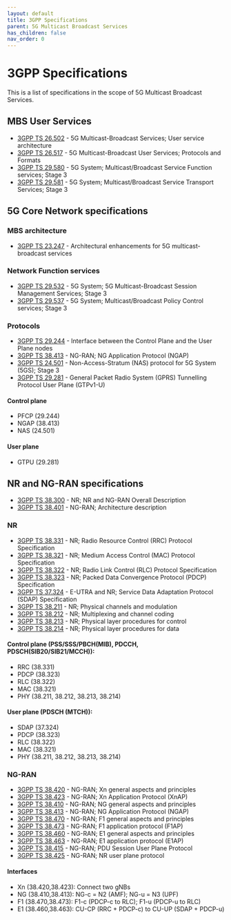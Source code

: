 ```yaml
---
layout: default
title: 3GPP Specifications
parent: 5G Multicast Broadcast Services
has_children: false
nav_order: 0
---
```


# 3GPP Specifications

This is a list of specifications in the scope of 5G Multicast Broadcast Services.

## MBS User Services
* [3GPP TS 26.502](https://www.3gpp.org/DynaReport/26502.htm) - 5G Multicast-Broadcast Services; User service architecture
* [3GPP TS 26.517](https://www.3gpp.org/DynaReport/26517.htm) - 5G Multicast-Broadcast User Services; Protocols and Formats
* [3GPP TS 29.580](https://www.3gpp.org/DynaReport/29580.htm) - 5G System; Multicast/Broadcast Service Function services; Stage 3
* [3GPP TS 29.581](https://www.3gpp.org/DynaReport/29581.htm) - 5G System; Multicast/Broadcast Service Transport Services; Stage 3

## 5G Core Network specifications

### MBS architecture
* [3GPP TS 23.247](https://www.3gpp.org/DynaReport/23247.htm) - Architectural enhancements for 5G multicast-broadcast services

### Network Function services
* [3GPP TS 29.532](https://www.3gpp.org/DynaReport/29532.htm) - 5G System; 5G Multicast-Broadcast Session Management Services; Stage 3
* [3GPP TS 29.537](https://www.3gpp.org/DynaReport/29537.htm) - 5G System; Multicast/Broadcast Policy Control services; Stage 3
### Protocols
* [3GPP TS 29.244](https://www.3gpp.org/DynaReport/29244.htm) - Interface between the Control Plane and the User Plane nodes
* [3GPP TS 38.413](https://www.3gpp.org/DynaReport/38413.htm) - NG-RAN; NG Application Protocol (NGAP)
* [3GPP TS 24.501](https://www.3gpp.org/DynaReport/24501.htm) - Non-Access-Stratum (NAS) protocol for 5G System (5GS); Stage 3
* [3GPP TS 29.281](https://www.3gpp.org/DynaReport/29281.htm) - General Packet Radio System (GPRS) Tunnelling Protocol User Plane (GTPv1-U)

#### Control plane
* PFCP (29.244)
* NGAP (38.413)
* NAS (24.501)

#### User plane
* GTPU (29.281)

## NR and NG-RAN specifications
* [3GPP TS 38.300](https://www.3gpp.org/DynaReport/38300.htm) - NR; NR and NG-RAN Overall Description
* [3GPP TS 38.401](https://www.3gpp.org/DynaReport/38401.htm) - NG-RAN; Architecture description

### NR
* [3GPP TS 38.331](https://www.3gpp.org/DynaReport/38331.htm) - NR; Radio Resource Control (RRC) Protocol Specification
* [3GPP TS 38.321](https://www.3gpp.org/DynaReport/38321.htm) - NR; Medium Access Control (MAC) Protocol Specification
* [3GPP TS 38.322](https://www.3gpp.org/DynaReport/38322.htm) - NR; Radio Link Control (RLC) Protocol Specification
* [3GPP TS 38.323](https://www.3gpp.org/DynaReport/38323.htm) - NR; Packed Data Convergence Protocol (PDCP) Specification
* [3GPP TS 37.324](https://www.3gpp.org/DynaReport/37324.htm) - E-UTRA and NR; Service Data Adaptation Protocol (SDAP) Specification
* [3GPP TS 38.211](https://www.3gpp.org/DynaReport/38211.htm) - NR; Physical channels and modulation
* [3GPP TS 38.212](https://www.3gpp.org/DynaReport/38212.htm) - NR; Multiplexing and channel coding
* [3GPP TS 38.213](https://www.3gpp.org/DynaReport/38213.htm) - NR; Physical layer procedures for control
* [3GPP TS 38.214](https://www.3gpp.org/DynaReport/38214.htm) - NR; Physical layer procedures for data

#### Control plane (PSS/SSS/PBCH(MIB), PDCCH, PDSCH(SIB20/SIB21/MCCH)):
* RRC (38.331)
* PDCP (38.323)
* RLC (38.322)
* MAC (38.321)
* PHY (38.211, 38.212, 38.213, 38.214)

#### User plane (PDSCH (MTCH)):
* SDAP (37.324)
* PDCP (38.323)
* RLC (38.322)
* MAC (38.321)
* PHY (38.211, 38.212, 38.213, 38.214)

### NG-RAN
* [3GPP TS 38.420](https://www.3gpp.org/DynaReport/38420.htm) - NG-RAN; Xn general aspects and principles
* [3GPP TS 38.423](https://www.3gpp.org/DynaReport/38423.htm) - NG-RAN; Xn Application Protocol (XnAP)
* [3GPP TS 38.410](https://www.3gpp.org/DynaReport/38410.htm) - NG-RAN; NG general aspects and principles
* [3GPP TS 38.413](https://www.3gpp.org/DynaReport/38413.htm) - NG-RAN; NG Application Protocol (NGAP)
* [3GPP TS 38.470](https://www.3gpp.org/DynaReport/38470.htm) - NG-RAN; F1 general aspects and principles
* [3GPP TS 38.473](https://www.3gpp.org/DynaReport/38473.htm) - NG-RAN; F1 application protocol (F1AP)
* [3GPP TS 38.460](https://www.3gpp.org/DynaReport/38460.htm) - NG-RAN; E1 general aspects and principles
* [3GPP TS 38.463](https://www.3gpp.org/DynaReport/38463.htm) - NG-RAN; E1 application protocol (E1AP)
* [3GPP TS 38.415](https://www.3gpp.org/DynaReport/38415.htm) - NG-RAN; PDU Session User Plane Protocol
* [3GPP TS 38.425](https://www.3gpp.org/DynaReport/38425.htm) - NG-RAN; NR user plane protocol

#### Interfaces
* Xn (38.420,38.423): Connect two gNBs
* NG (38.410,38.413): NG-c = N2 (AMF); NG-u = N3 (UPF)
* F1 (38.470,38.473): F1-c (PDCP-c to RLC); F1-u (PDCP-u to RLC)
* E1 (38.460,38.463): CU-CP (RRC + PDCP-c) to CU-UP (SDAP + PDCP-u)

